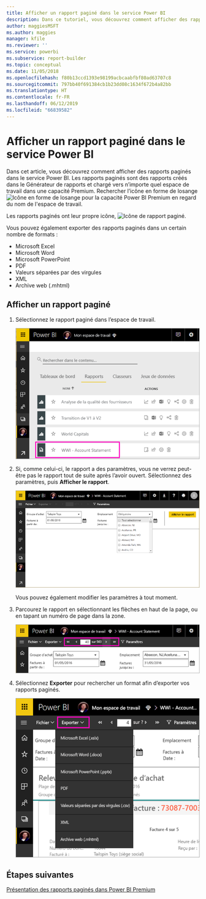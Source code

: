 ```yaml
---
title: Afficher un rapport paginé dans le service Power BI
description: Dans ce tutoriel, vous découvrez comment afficher des rapports paginés dans le service Power BI.
author: maggiesMSFT
ms.author: maggies
manager: kfile
ms.reviewer: ''
ms.service: powerbi
ms.subservice: report-builder
ms.topic: conceptual
ms.date: 11/05/2018
ms.openlocfilehash: f80b13ccd1393e98199acbcaabfbf80ad63707c8
ms.sourcegitcommit: 797bb40f691384cb1b23dd08c1634f672b4a82bb
ms.translationtype: HT
ms.contentlocale: fr-FR
ms.lasthandoff: 06/12/2019
ms.locfileid: "66839582"
---
```

# <a name="view-a-paginated-report-in-the-power-bi-service"></a>Afficher un rapport paginé dans le service Power BI

Dans cet article, vous découvrez comment afficher des rapports paginés dans le service Power BI. Les rapports paginés sont des rapports créés dans le Générateur de rapports et chargé vers n’importe quel espace de travail dans une capacité Premium. Rechercher l’icône en forme de losange ![Icône en forme de losange pour la capacité Power BI Premium](media/paginated-reports-save-to-power-bi-service/premium-diamond.png) en regard du nom de l'espace de travail. 

Les rapports paginés ont leur propre icône, ![Icône de rapport paginé](media/paginated-reports-view-power-bi-service/power-bi-paginated-report-icon.png).

Vous pouvez également exporter des rapports paginés dans un certain nombre de formats : 

- Microsoft Excel
- Microsoft Word
- Microsoft PowerPoint
- PDF
- Valeurs séparées par des virgules
- XML
- Archive web (.mhtml)

## <a name="view-a-paginated-report"></a>Afficher un rapport paginé

1. Sélectionnez le rapport paginé dans l’espace de travail.

    ![Rapport paginé dans le service Power BI](media/paginated-reports-view-power-bi-service/power-bi-paginated-report-in-service.png)

2. Si, comme celui-ci, le rapport a des paramètres, vous ne verrez peut-être pas le rapport tout de suite après l’avoir ouvert. Sélectionnez des paramètres, puis **Afficher le rapport**. 

     ![Sélectionner des paramètres pour afficher le rapport](media/paginated-reports-view-power-bi-service/power-bi-paginated-select-parameters.png)

    Vous pouvez également modifier les paramètres à tout moment.

1. Parcourez le rapport en sélectionnant les flèches en haut de la page, ou en tapant un numéro de page dans la zone.
    
   ![Parcourir le rapport](media/paginated-reports-view-power-bi-service/power-bi-paginated-page-thru-report.png)

4. Sélectionnez **Exporter** pour rechercher un format afin d’exporter vos rapports paginés.

    ![Sélectionnez un format d’exportation](media/paginated-reports-view-power-bi-service/power-bi-paginated-export.png)


## <a name="next-steps"></a>Étapes suivantes

[Présentation des rapports paginés dans Power BI Premium](paginated-reports-report-builder-power-bi.md)
